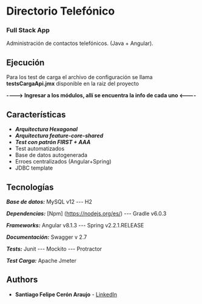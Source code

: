 # Directorio Telefónico
### Full Stack App

Administración de contactos telefónicos. (Java + Angular).

## Ejecución
Para los test de carga el archivo de configuración se llama **testsCargaApi.jmx** disponible en la raiz del proyecto

**----> Ingresar a los módulos, allí se encuentra la info de cada uno <----**

## Características

* ***Arquitectura Hexagonal***
* ***Arquitectura feature-core-shared***
* ***Test con patrón FIRST + AAA***
* Test automatizados
* Base de datos autogenerada
* Erroes centralizados (Angular+Spring)
* JDBC template
 
## Tecnologías

***Base de datos:*** MySQL v12 --- H2

***Dependencias:*** [Npm] (https://nodejs.org/es/) --- Gradle v6.0.3

***Frameworks:*** Angular v8.1.3 --- Spring v2.2.1.RELEASE

***Documentación:*** Swagger v 2.7

***Tests:*** Junit --- Mockito --- Protractor

***Test Carga:*** Apache Jmeter

## Authors

*   **Santiago Felipe Cerón Araujo** - [LinkedIn](https://www.linkedin.com/in/santiago-ceron-araujo)

